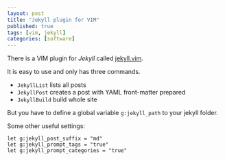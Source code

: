 ```yaml
---
layout: post
title: "Jekyll plugin for VIM"
published: true
tags: [vim, jekyll]
categories: [software]
---
```


There is a VIM plugin for *Jekyll* called [jekyll.vim](https://github.com/csexton/jekyll.vim/).

It is easy to use and only has three commands.

- `JekyllList` lists all posts
- `JekyllPost` creates a post with YAML front-matter prepared
- `JekyllBuild` build whole site

But you have to define a global variable `g:jekyll_path` to your jekyll folder.

Some other useful settings:

	let g:jekyll_post_suffix = "md"
	let g:jekyll_prompt_tags = "true"
	let g:jekyll_prompt_categories = "true"
